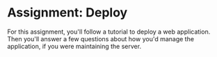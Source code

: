 # Assignment: Deploy

For this assignment, you'll follow a tutorial to deploy a web application. Then
you'll answer a few questions about how you'd manage the application, if you
were maintaining the server.
